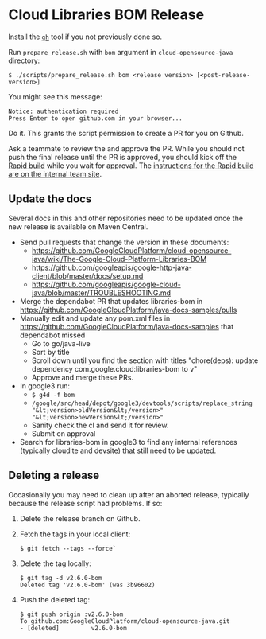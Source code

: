 # Cloud Libraries BOM Release

Install the [`gh`](https://github.com/cli/cli)
tool if you not previously done so.

Run `prepare_release.sh` with `bom` argument in `cloud-opensource-java` directory:

```
$ ./scripts/prepare_release.sh bom <release version> [<post-release-version>]
```

You might see this message:

```
Notice: authentication required
Press Enter to open github.com in your browser...
```

Do it. This grants the script permission to create a PR for you on Github.

Ask a teammate to review the and approve the PR. While you should not push the final release until the PR is approved, you should kick off the  
[Rapid build](https://rapid.corp.google.com/cloud-java-tools-cloud-opensource-java-bom-kokoro-release) while you wait for approval.
The [instructions for the Rapid build are on the internal team 
site](https://g3doc.corp.google.com/company/teams/cloud-java/tools/developers/releasing.md#run-the-rapid-workflow).

## Update the docs

Several docs in this and other repositories need to be updated once the 
new release is available on Maven Central.

* Send pull requests that change the version in these documents:
    * https://github.com/GoogleCloudPlatform/cloud-opensource-java/wiki/The-Google-Cloud-Platform-Libraries-BOM
    * https://github.com/googleapis/google-http-java-client/blob/master/docs/setup.md
    * https://github.com/googleapis/google-cloud-java/blob/master/TROUBLESHOOTING.md
* Merge the dependabot PR that updates libraries-bom in https://github.com/GoogleCloudPlatform/java-docs-samples/pulls
* Manually edit and update any pom.xml files in https://github.com/GoogleCloudPlatform/java-docs-samples that dependabot missed
    * Go to go/java-live
    * Sort by title
    * Scroll down until you find the section with titles "chore(deps): update dependency com.google.cloud:libraries-bom to v<version>"
   * Approve and merge these PRs.
* In google3 run:
    * `$ g4d -f bom`
    *  `/google/src/head/depot/google3/devtools/scripts/replace_string "&lt;version>oldVersion&lt;/version>" "&lt;version>newVersion&lt;/version>"`
    * Sanity check the cl and send it for review.
    * Submit on approval
* Search for libraries-bom in google3 to find any internal references (typically cloudite and devsite) that still need to be updated.


## Deleting a release

Occasionally you may need to clean up after an aborted release, typically because the release script had
problems. If so:

1. Delete the release branch on Github.

2. Fetch the tags in your local client:

   ```
   $ git fetch --tags --force`
   ```
     
3. Delete the tag locally:

   ```
   $ git tag -d v2.6.0-bom
   Deleted tag 'v2.6.0-bom' (was 3b96602)
   ```

4. Push the deleted tag:
   
   ```
   $ git push origin :v2.6.0-bom
   To github.com:GoogleCloudPlatform/cloud-opensource-java.git
   - [deleted]         v2.6.0-bom
   ```
